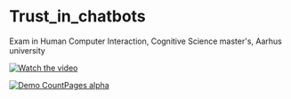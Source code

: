 # Trust_in_chatbots
Exam in Human Computer Interaction, Cognitive Science master's, Aarhus university

[![Watch the video](https://img.youtube.com/vi/T-D1KVIuvjA/maxresdefault.jpg)](https://www.youtube.com/watch?v=6olQQaa4Oig)


[![Demo CountPages alpha](https://j.gifs.com/jZWExy.gif)](https://www.youtube.com/watch?v=6olQQaa4Oig)

